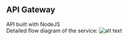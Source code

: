 ## API Gateway  
API built with NodeJS  
Detailed flow diagram of the service:
![alt text](https://github.com/airavata-courses/DevoTeam/blob/Develop/API_gateway/API_design.png)
